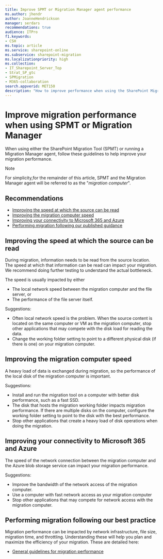 ```yaml
---
title: Improve SPMT or Migration Manager agent performance
ms.author: jhendr
author: JoanneHendrickson
manager: serdars
recommendations: true
audience: ITPro
f1.keywords:
- CSH
ms.topic: article
ms.service: sharepoint-online
ms.subservice: sharepoint-migration
ms.localizationpriority: high
ms.collection:
- IT_Sharepoint_Server_Top
- Strat_SP_gtc
- SPMigration
- M365-collaboration
search.appverid: MET150
description: "How to improve performance when using the SharePoint Migration Tool or the Migration Manager agent."
---
```


# Improve migration performance when using SPMT or Migration Manager

When using either the SharePoint Migration Tool (SPMT) or running a Migration Manager agent, follow these guidelines to help improve your migration performance.

> [!NOTE]
> For simplicity,for the remainder of this article, SPMT and the Migration Manager agent will be referred to as the "*migration computer*".

## Recommendations

- [Improving the speed at which the source can be read](#improving-the-speed-at-which-the-source-can-be-read)
- [Improving the migration computer speed](#improving-the-migration-computer-speed)
- [Improving your connectivity to Microsoft 365 and Azure](#improving-your-connectivity-to-microsoft-365-and-azure)
- [Performing migration following our published guidance](sharepoint-online-and-onedrive-migration-speed.md)

## Improving the speed at which the source can be read

During migration, information needs to be read from the source location. The speed at which that information can be read can impact your migration.  We recommend doing further testing to understand the actual bottleneck.

The speed is usually impacted by either

- The local network speed between the migration computer and the file server, or
- The performance of the file server itself.

Suggestions:

- Often local network speed is the problem. When the source content is located on the same computer or VM as the migration computer, stop other applications that may compete with the disk load for reading the data.
- Change the working folder setting to point to a different physical disk (if there is one) on your migration computer.

## Improving the migration computer speed

A heavy load of data is exchanged during migration, so the performance of the local disk of the migration computer is important.

Suggestions:

- Install and run the migration tool on a computer with better disk performance, such as a fast SSD.
- The disk that hosts the migration working folder impacts migration performance. If there are multiple disks on the computer, configure the working folder setting to point to the disk with the best performance.
- Stop other applications that create a heavy load of disk operations when doing the migration.

## Improving your connectivity to Microsoft 365 and Azure

The speed of the network connection between the migration computer and the Azure blob storage service can impact your migration performance.

Suggestions:

- Improve the bandwidth of the network access of the migration computer.
- Use a computer with fast network access as your migration computer
- Stop other applications that may compete for network access with the migration computer.

## Performing migration following our best practice

Migration performance can be impacted by network infrastructure, file size, migration time, and throttling. Understanding these will help you plan and maximize the efficiency of your migration. These are detailed here:

- [General guidelines for migration performance](sharepoint-online-and-onedrive-migration-speed.md)
